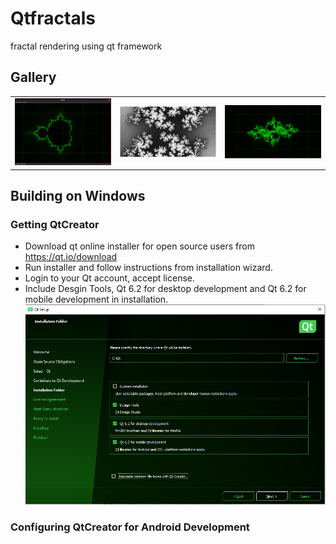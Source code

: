 # Qtfractals
fractal rendering using qt framework

## Gallery
| | | |
|:-------------------------:|:-------------------------:|:-------------------------:|
|![](gallery/app.png)|![](gallery/julia00.png)|![](gallery/julia01.png)|

## Building on Windows
### Getting QtCreator
* Download qt online installer for open source users from https://qt.io/download
* Run installer and follow instructions from installation wizard.
* Login to your Qt account, accept license.
* Include Desgin Tools, Qt 6.2 for desktop development and Qt 6.2 for mobile development in installation. ![](docs/qtcomps.png)
### Configuring QtCreator for Android Development